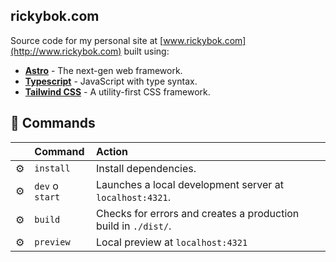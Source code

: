 ## rickybok.com

Source code for my personal site at [www.rickybok.com](http://www.rickybok.com) built using:

- [**Astro**](https://astro.build/) - The next-gen web framework.
- [**Typescript**](https://www.typescriptlang.org/) - JavaScript with type syntax.
- [**Tailwind CSS**](https://tailwindcss.com/) - A utility-first CSS framework.

## 🧞 Commands

|     | Command         | Action                                                         |
| :-- | :-------------- | :------------------------------------------------------------- |
| ⚙️  | `install`       | Install dependencies.                                          |
| ⚙️  | `dev` o `start` | Launches a local development server at `localhost:4321`.       |
| ⚙️  | `build`         | Checks for errors and creates a production build in `./dist/`. |
| ⚙️  | `preview`       | Local preview at `localhost:4321`                              |
